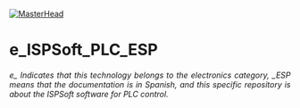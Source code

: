 [![MasterHead](http://dicer0.com/wp-content/uploads/2023/09/ISPSoft-di_cer0-Banner.png)](https://dicer0.com/)
# e_ISPSoft_PLC_ESP
<h6 align="justify">e_ Indicates that this technology belongs to the electronics category, _ESP means that the documentation is in Spanish, and this specific repository is about the ISPSoft software for PLC control.</h6>
